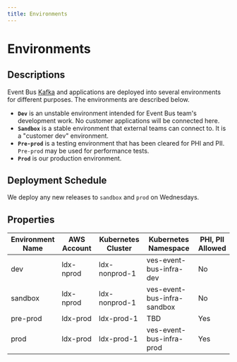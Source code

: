 ```yaml
---
title: Environments
---
```


# Environments

## Descriptions

Event Bus [Kafka](https://kafka.apache.org/) and applications are deployed into several environments for different purposes. The environments are described below.

- **`Dev`** is an unstable environment intended for Event Bus team's development work. No customer applications will be connected here.
- **`Sandbox`** is a stable environment that external teams can connect to. It is a "customer dev" environment.
- **`Pre-prod`** is a testing environment that has been cleared for PHI and PII. `Pre-prod` may be used for performance tests.
- **`Prod`** is our production environment.

## Deployment Schedule

We deploy any new releases to `sandbox` and `prod` on Wednesdays.

## Properties

| Environment<br>Name | AWS Account  | Kubernetes<br>Cluster | Kubernetes<br>Namespace     | PHI, PII<br>Allowed |
|---------------------|--------------|-----------------------|-----------------------------|---------------------|
| dev                 | ldx-nprod    | ldx-nonprod-1         | ves-event-bus-infra-dev     | No                  |
| sandbox             | ldx-nprod    | ldx-nonprod-1         | ves-event-bus-infra-sandbox | No                  |
| pre-prod            | ldx-prod     | ldx-prod-1            | TBD                         | Yes                 |
| prod                | ldx-prod     | ldx-prod-1            | ves-event-bus-infra-prod    | Yes                 |
